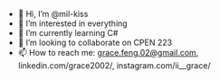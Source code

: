 - 👋 Hi, I’m @mil-kiss
- 👀 I’m interested in everything
- 🌱 I’m currently learning C#
- 💞️ I’m looking to collaborate on CPEN 223
- 📫 How to reach me: grace.feng.02@gmail.com, linkedin.com/grace2002/, instagram.com/ii__grace/

<!---
mil-kiss/mil-kiss is a ✨ special ✨ repository because its `README.md` (this file) appears on your GitHub profile.
You can click the Preview link to take a look at your changes.
--->
